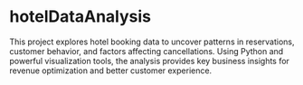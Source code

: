 # hotelDataAnalysis
This project explores hotel booking data to uncover patterns in reservations, customer behavior, and factors affecting cancellations. Using Python and powerful visualization tools, the analysis provides key business insights for revenue optimization and better customer experience.
